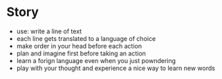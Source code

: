 Story
==
- use: write a line of text 
- each line gets translated to a language of choice
- make order in your head before each action
- plan and imagine first before taking an action
- learn a forign language even when you just powndering
- play with your thought and experience a nice way to learn new words
